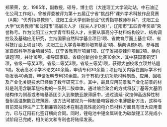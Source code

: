 郑荣荣，女，1985年，副教授，硕导，博士后（大连理工大学流动站，中石油辽化公司工作站）。曾被评委被评为第十五届辽宁省“挑战杯”课外学术科技作品竞赛（A类）“优秀指导教师”、沈阳工业大学创新创业“优秀指导教师标兵”、沈阳工业大学“优秀教师”和沈阳市“高层次人才（拔尖人才D类）”，辽阳市“五四青年奖章”荣誉称号。作为沈阳工业大学青年科技人才，主要从事高分子材料结构设计、结构调控及及基础应用研究，主持国家自然科学基金项目1项、省教育厅面上基金1项、省科技厅面上项目1项、沈阳工业大学青年教师培育基金1项、横向课题5项，参与国家自然科学基金项目5项、辽宁省教育厅项目1项、辽宁省揭榜挂帅项目2项、横向课题1项，共计18项。指导国家级、省级创新创业比赛10余次，其中获国家铜奖1项，省级一等奖3项，省级二等奖3项，省级三等奖1项，获得大创校级立项并结题1项。发表高水平学术论文40余篇，申请专利30余篇；项目相关内容在国际学术刊物发表40余篇，申请发明专利30余篇。对于有机/无机功能材料制备、应用、回收及产业化关键技术已经做了数年研究工作。其中，最具应用前景和产业化前景的材料是利用含联苯醚结构的一系列二胺单体，通过缩合聚合的方式将叔丁基等大基团结构作为侧基或者端基基团引入到聚酰亚胺薄膜中，通过流延-双拉伸高选择性制备耐高温聚酰亚胺薄膜，该方法可被视为一种制备电容器介电薄膜新方法，这种与目前双拉伸生产工艺相兼容的技术在制造高性能的电介质材料方面具有很大应用潜力，已与辽阳石化签订横向合同。同时，锂电池中锂金属转化为碳酸锂工艺完成小试阶段已完成，相关论文和专利也将陆续发表。
